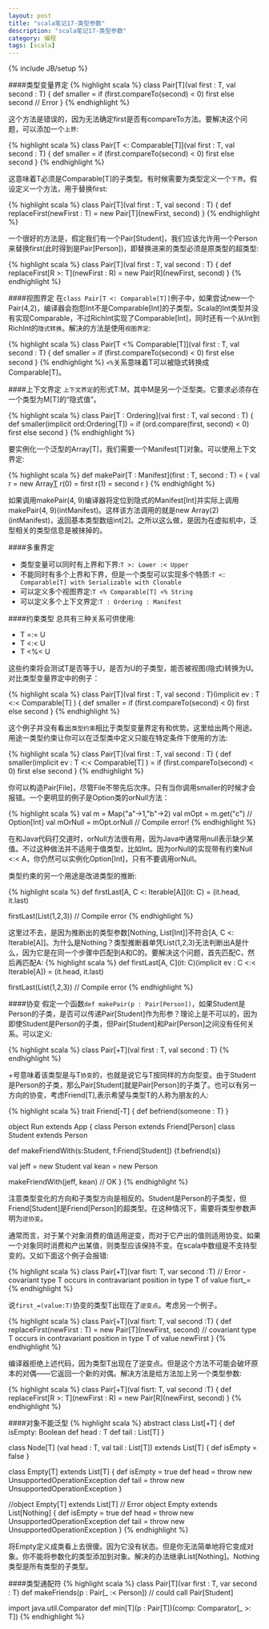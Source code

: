 ```yaml
---
layout: post
title: "scala笔记17-类型参数"
description: "scala笔记17-类型参数"
category: 编程
tags: [scala]
---
```

{% include JB/setup %}

####类型变量界定
{% highlight scala %}
class Pair[T](val first : T, val second : T) {
  def smaller = if (first.compareTo(second) < 0) first else second // Error
}
{% endhighlight %}

这个方法是错误的，因为无法确定first是否有compareTo方法。要解决这个问题，可以添加一个`上界`:

{% highlight scala %}
class Pair[T <: Comparable[T]](val first : T, val second : T) {
  def smaller = if (first.compareTo(second) < 0) first else second
}
{% endhighlight %}

这意味着T必须是Comparable[T]的子类型。有时候需要为类型定义一个`下界`。假设定义一个方法，用于替换first:

{% highlight scala %}
class Pair[T](val first : T, val second : T) {
  def replaceFirst(newFirst : T) = new Pair[T](newFirst, second)
}
{% endhighlight %}

一个很好的方法是，假定我们有一个Pair[Student]，我们应该允许用一个Person来替换first(此时得到是Pair[Person])，即替换进来的类型必须是原类型的超类型:

{% highlight scala %}
class Pair[T](val first : T, val second : T) {
  def replaceFirst[R >: T](newFirst : R) = new Pair[R](newFirst, second)
}
{% endhighlight %}

####视图界定
在`class Pair[T <: Comparable[T]]`例子中，如果尝试new一个Pair(4,2)，编译器会抱怨Int不是Comparable[Int]的子类型。Scala的Int类型并没有实现Comparable，不过RichInt实现了Comparable[Int]，同时还有一个从Int到RichInt的`隐式转换`。解决的方法是使用`视图界定`:

{% highlight scala %}
class Pair[T <% Comparable[T]](val first : T, val second : T) {
  def smaller = if (first.compareTo(second) < 0) first else second
}
{% endhighlight %}
`<%`关系意味着T可以被隐式转换成Comparable[T]。

####上下文界定
`上下文界定`的形式T:M，其中M是另一个泛型类。它要求必须存在一个类型为M[T]的“隐式值”。

{% highlight scala %}
class Pair[T : Ordering](val first : T, val second : T) {
  def smaller(implicit ord:Ordering[T]) = if (ord.compare(first, second) < 0) first else second
}
{% endhighlight %}

要实例化一个泛型的Array[T]，我们需要一个Manifest[T]对象。可以使用上下文界定:

{% highlight scala %}
def makePair[T : Manifest](first : T, second : T) = {
  val r = new Array[T](2)
  r(0) = first
  r(1) = second
  r
}
{% endhighlight %}

如果调用makePair(4, 9)编译器将定位到隐式的Manifest[Int]并实际上调用makePair(4, 9)(intManifest)。这样该方法调用的就是new Array(2)(intManifest)，返回基本类型数组int[2]。之所以这么做，是因为在虚拟机中，泛型相关的类型信息是被抹掉的。

####多重界定

* 类型变量可以同时有上界和下界:`T >: Lower :< Upper`
* 不能同时有多个上界和下界，但是一个类型可以实现多个特质:`T <: Comparable[T] with Serializable with Clonable`
* 可以定义多个视图界定:`T <% Comparable[T] <% String`
* 可以定义多个上下文界定:`T : Ordering : Manifest`

####约束类型
总共有三种关系可供使用:

* T =:= U
* T <:< U
* T <%< U

这些约束将会测试T是否等于U，是否为U的子类型，能否被视图(隐式)转换为U。对比类型变量界定中的例子：

{% highlight scala %}
class Pair[T](val first : T, val second : T)(implicit ev : T <:< Comparable[T] ) {
  def smaller = if (first.compareTo(second) < 0) first else second
}
{% endhighlight %}

这个例子并没有看出`类型约束`相比于类型变量界定有和优势。这里给出两个用途。用途一类型约束让你可以在泛型类中定义只能在特定条件下使用的方法:

{% highlight scala %}
class Pair[T](val first : T, val second : T) {
  def smaller(implicit ev : T <:< Comparable[T] ) = if (first.compareTo(second) < 0) first else second
}
{% endhighlight %}

你可以构造Pair[File]，尽管File不带先后次序。只有当你调用smaller的时候才会报错。一个更明显的例子是Option类的orNull方法：

{% highlight scala %}
val m = Map("a"->1,"b"->2)
val mOpt = m.get("c") //  Option[Int]
val mOrNull = mOpt.orNull // Compile error!
{% endhighlight %}

在和Java代码打交道时，orNull方法很有用，因为Java中通常用null表示缺少某值。不过这种做法并不适用于值类型，比如Int。因为orNull的实现带有约束Null <:< A，你仍然可以实例化Option[Int]，只有不要调用orNull。

类型约束的另一个用途是改进类型的推断:

{% highlight scala %}
def firstLast[A, C <: Iterable[A]](it: C) = (it.head, it.last)
  
firstLast(List(1,2,3)) // Compile error
{% endhighlight %}

这里过不去，是因为推断出的类型参数[Nothing, List[Int]]不符合[A, C <: Iterable[A]]。为什么是Nothing？类型推断器单凭List(1,2,3)无法判断出A是什么，因为它是在同一个步骤中匹配到A和C的。要解决这个问题，首先匹配C，然后再匹配A:
{% highlight scala %}
def firstLast[A, C](it: C)(implicit ev : C <:< Iterable[A]) = (it.head, it.last)
  
firstLast(List(1,2,3)) // Compile error
{% endhighlight %}

####协变
假定一个函数`def makePair(p : Pair[Person])`，如果Student是Person的子类，是否可以传递Pair[Student]作为形参？理论上是不可以的，因为即使Student是Person的子类，但Pair[Student]和Pair[Person]之间没有任何关系。可以定义:

{% highlight scala %}
class Pair[+T](val first : T, val second : T)
{% endhighlight %}

+号意味着该类型是与T`协变`的，也就是说它与T按同样的方向型变。由于Student是Person的子类，那么Pair[Student]就是Pair[Person]的子类了。也可以有另一方向的协变，考虑Friend[T],表示希望与类型T的人称为朋友的人:

{% highlight scala %}
trait Friend[-T] {
  def befriend(someone : T)
}

object Run extends App {
  class Person extends Friend[Person]
  class Student extends Person
  
  def makeFriendWith(s:Student, f:Friend[Student]) {f.befriend(s)}
  
  val jeff = new Student
  val kean = new Person
  
  makeFriendWith(jeff, kean) // OK
}
{% endhighlight %}

注意类型变化的方向和子类型方向是相反的。Student是Person的子类型，但Friend[Student]是Friend[Person]的超类型。在这种情况下，需要将类型参数声明为`逆协变`。

通常而言，对于某个对象消费的值适用逆变，而对于它产出的值则适用协变。如果一个对象同时消费和产出某值，则类型应该保持不变。在scala中数组是不支持型变的。又如下面这个例子会报错:

{% highlight scala %}
class Pair[+T](var fisrt: T, var second :T) // Error - covariant type T occurs in contravariant position in type T of value fisrt_=
{% endhighlight %}

说`first_=(value:T)`协变的类型T出现在了`逆变点`。考虑另一个例子。

{% highlight scala %}
class Pair[+T](val fisrt: T, val second :T) {
  def replaceFirst(newFirst : T) = new Pair[T](newFirst, second) // covariant type T occurs in contravariant position in type T of value newFirst
}
{% endhighlight %}

编译器拒绝上述代码，因为类型T出现在了逆变点。但是这个方法不可能会破坏原本的对偶——它返回一个新的对偶。解决方法是给方法加上另一个类型参数:

{% highlight scala %}
class Pair[+T](val fisrt: T, val second :T) {
  def replaceFirst[R >: T](newFirst : R) = new Pair[R](newFirst, second)
}
{% endhighlight %}

####对象不能泛型
{% highlight scala %}
abstract class List[+T] {
  def isEmpty: Boolean
  def head : T
  def tail : List[T]
}

class Node[T] (val head : T, val tail : List[T]) extends List[T] {
  def isEmpty = false
}

class Empty[T] extends List[T] {
  def isEmpty = true
  def head = throw new UnsupportedOperationException
  def tail = throw new UnsupportedOperationException
}

//object Empty[T] extends List[T] // Error
object Empty extends List[Nothing] {
  def isEmpty = true
  def head = throw new UnsupportedOperationException
  def tail = throw new UnsupportedOperationException
}
{% endhighlight %}

将Empty定义成类看上去很傻。因为它没有状态。但是你无法简单地将它变成对象。你不能将参数化的类型添加到对象。解决的办法继承List[Nothing]。Nothing类型是所有类型的子类型。

####类型通配符
{% highlight scala %}
class Pair[T](var first : T, var second : T) 
def makeFriends(p : Pair[_ :< Person]) // could call Pair[Student]

import java.util.Comparator
def min[T](p : Pair[T])(comp: Comparator[_ >: T])
{% endhighlight %}